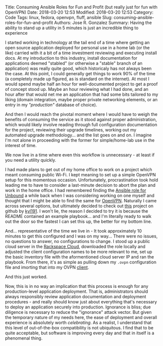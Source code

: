 Title: Consuming Ansible Roles for Fun and Profit (but really just for fun with OpenVPN)
Date: 2018-03-20 12:53
Modified: 2018-03-20 12:53
Category: Code
Tags: linux, fedora, openvpn, fluff, ansible
Slug: consuming-ansible-roles-for-fun-and-profit
Authors: Jose R. Gonzalez
Summary: Having the ability to stand up a utility in 5 minutes is just an incredible thing to experience

I started working in technology at the tail end of a time where getting an open source application deployed for personal use in a home lab (or the like) carried with it a bit of a time investment reviewing and executing install docs. At my introduction to this industry, install documentation for applications deemed "stabled" (or otherwise a "stable" branch of an application) was really quite good, which historicaly has not always been the case. At this point, I could generally get things to work 90% of the time (a completely made up figured, as is standard on the internet). At most I would spend maybe half an hour for well-documented project to get a proof of concept stood up. Maybe an hour reviewing what I had done, and an hour after that would net me an application that had some bits tailored to my liking (domain integration, maybe proper private networking elements, or an entry in my *"production"* database of choice).

And then I would reach the pivotal moment where I would have to weigh the benefits of consuming the service as it stood against proper administration, which would likely involve reading through full configuration documentation for the project, reviewing their upgrade timelines, working out my automated upgrade methodology... and the list goes on and on. I imagine I'm not alone in proceeding with the former for simple/home-lab use in the interest of time.

We now live in a time where even this workflow is unnecessary - at least if you need a utility quickly.

I had made plans to get out of my home office to work on a project which meant consuming public Wi-Fi. I kept meaning to set up a simple OpenVPN setup for this momentous occasion. Unfortunately, procrastination took hold leading me to have to consider a last-minute decision to abort the plan and work in the home office. I had remembered finding the [Ansible role for Unbound](https://github.com/jdauphant/ansible-role-unbound) a while back when I was considering working on one myself and thought that I might be able to find the same for [OpenVPN](https://openvpn.net/). Naturally I came across several options, but ultimately decided to check out [this](https://github.com/kyl191/ansible-role-openvpn) project on github by [kyl191](https://github.com/kyl191). I won't lie, the reason I decided to try it is because the README contained an example playbook... and I'm literally ready to walk out the door so the fastest I can set this up, the better for my bottom line.

And... representative of the time we live in - It took approximately 10 minutes to get this configured and I was on my way... There were no issues, no questions to answer, no configurations to change. I stood up a public cloud server in the [Rackspace Cloud](https://www.rackspace.com/en-us/cloud), downloaded the role locally and adjusted the client configuration names to be more relevant to me, set up the basic inventory file with the aformentioned cloud server IP and ran the playbook. From there, it's as simple as pulling down my `.ovpn` configuration file and imorting that into my OVPN [client](https://tunnelblick.net/). 

And this just worked.

Now, this is in no way an implication that this process is enough for any production-level application deployment. That is, administrators should always responsibly review application documentation and deployment procedures - and really should know just about everything that's necessary to deploy an application securely into production. Ignorance is bliss; due diligence is necessary to reduce the "ignorance" attack vector. But given the temporary nature of my needs here, the ease of deployment and overall experience is absolutely worth *celebrating*. As a realist, I understand that this level of out-of-the-box compatibility is not ubiquitous. I find that to be quite acceptable, but software is improving every day and that in itself is a phenomenal thing.

